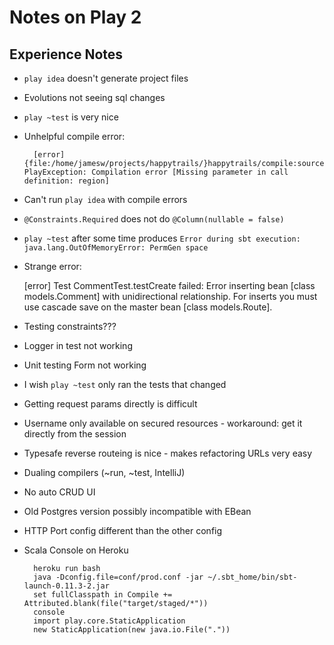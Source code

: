 Notes on Play 2
===============

Experience Notes
----------------

* `play idea` doesn't generate project files
* Evolutions not seeing sql changes
* `play ~test` is very nice
* Unhelpful compile error:

        [error] {file:/home/jamesw/projects/happytrails/}happytrails/compile:sources: PlayException: Compilation error [Missing parameter in call definition: region]

* Can't run `play idea` with compile errors
* `@Constraints.Required` does not do `@Column(nullable = false)`
* `play ~test` after some time produces `Error during sbt execution: java.lang.OutOfMemoryError: PermGen space`
* Strange error:

    [error] Test CommentTest.testCreate failed: Error inserting bean [class models.Comment] with unidirectional relationship. For inserts you must use cascade save on the master bean [class models.Route].

* Testing constraints???
* Logger in test not working
* Unit testing Form not working
* I wish `play ~test` only ran the tests that changed
* Getting request params directly is difficult
* Username only available on secured resources - workaround: get it directly from the session

* Typesafe reverse routeing is nice - makes refactoring URLs very easy

* Dualing compilers (~run, ~test, IntelliJ)
* No auto CRUD UI

* Old Postgres version possibly incompatible with EBean

* HTTP Port config different than the other config


* Scala Console on Heroku

        heroku run bash
        java -Dconfig.file=conf/prod.conf -jar ~/.sbt_home/bin/sbt-launch-0.11.3-2.jar
        set fullClasspath in Compile += Attributed.blank(file("target/staged/*"))
        console
        import play.core.StaticApplication
        new StaticApplication(new java.io.File("."))
